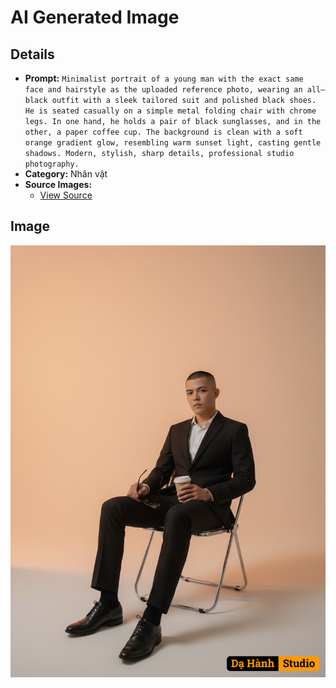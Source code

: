 # AI Generated Image

## Details
- **Prompt:** `Minimalist portrait of a young man with the exact same face and hairstyle as the uploaded reference photo, wearing an all–black outfit with a sleek tailored suit and polished black shoes. He is seated casually on a simple metal folding chair with chrome legs. In one hand, he holds a pair of black sunglasses, and in the other, a paper coffee cup. The background is clean with a soft orange gradient glow, resembling warm sunset light, casting gentle shadows. Modern, stylish, sharp details, professional studio photography.`
- **Category:** Nhân vật
- **Source Images:**
  - [View Source](https://raw.githubusercontent.com/lenzcomvth/ImageLibrary/main/Male.png)

## Image
![AI Generated Image](./image-2025-10-06T20-41-24-443Z-hsvrk.png)